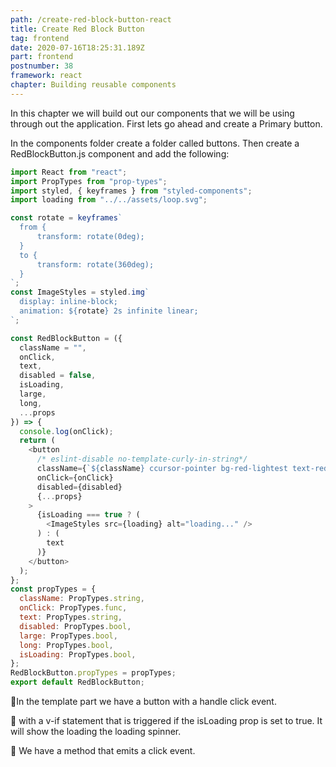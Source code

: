 ```yaml
---
path: /create-red-block-button-react
title: Create Red Block Button
tag: frontend
date: 2020-07-16T18:25:31.189Z
part: frontend
postnumber: 38
framework: react
chapter: Building reusable components
---
```

In this chapter we will build out our components that we will be using through out the application. First lets go ahead and create a Primary button.

In the components folder create a folder called buttons. Then create a RedBlockButton.js component and add the following:



```javascript
import React from "react";
import PropTypes from "prop-types";
import styled, { keyframes } from "styled-components";
import loading from "../../assets/loop.svg";

const rotate = keyframes`
  from {
	  transform: rotate(0deg);
  }
  to {
	  transform: rotate(360deg);
  }
`;
const ImageStyles = styled.img`
  display: inline-block;
  animation: ${rotate} 2s infinite linear;
`;

const RedBlockButton = ({
  className = "",
  onClick,
  text,
  disabled = false,
  isLoading,
  large,
  long,
  ...props
}) => {
  console.log(onClick);
  return (
    <button
      /* eslint-disable no-template-curly-in-string*/
      className={`${className} ccursor-pointer bg-red-lightest text-red-darkest focus:outline-none font-display rounded-px px-16 py-2 hover:bg-transparent hover:border hover:border-red-darkest`}
      onClick={onClick}
      disabled={disabled}
      {...props}
    >
      {isLoading === true ? (
        <ImageStyles src={loading} alt="loading..." />
      ) : (
        text
      )}
    </button>
  );
};
const propTypes = {
  className: PropTypes.string,
  onClick: PropTypes.func,
  text: PropTypes.string,
  disabled: PropTypes.bool,
  large: PropTypes.bool,
  long: PropTypes.bool,
  isLoading: PropTypes.bool,
};
RedBlockButton.propTypes = propTypes;
export default RedBlockButton;

```



🧁In the template part we have a button with a handle click event.

🧁 with a v-if statement that is triggered if the isLoading prop is set to true. It will show the loading the loading spinner.

🧁 We have a method that emits a click event.